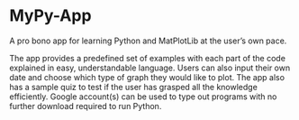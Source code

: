 # MyPy-App

 A pro bono app for learning Python and MatPlotLib at the user’s own pace.

The app provides a predefined set of examples with each part of the code explained in easy, understandable language.  Users can also input their own date and choose which type of graph they would like to plot. The app also has a sample quiz to test if the user has grasped all the knowledge efficiently. Google account(s) can be used to type out programs with no further download required to run Python.

 
